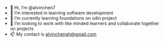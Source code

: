 - 👋 Hi, I’m @alvinchen7
- 👀 I’m interested in learning software development
- 🌱 I’m currently learning foundations on odin project
- 💞️ I’m looking to work with like minded learners and collaborate together on projects
- 📫 My contact is alvinchengh@gmail.com

<!---
alvinchen7/alvinchen7 is a ✨ special ✨ repository because its `README.md` (this file) appears on your GitHub profile.
You can click the Preview link to take a look at your changes.
--->
